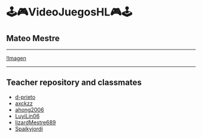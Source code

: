 # 🕹️🎮VideoJuegosHL🎮🕹️

## **Mateo Mestre**

---
[!Imagen](https://www.google.com/url?sa=i&url=https%3A%2F%2Fwww.freepik.es%2Ffotos-premium%2Fretro-8-bit-super-mario-console-game-background-fondo-pantalla-alta-resolucion-fanaticos-juegos-antiguos_39006842.htm&psig=AOvVaw1jxTAAu1UFqyFdsqds3x8N&ust=1709815278860000&source=images&cd=vfe&opi=89978449&ved=2ahUKEwjrqvKz1N-EAxVRqf0HHciFDZAQjRx6BAgAEBQ)

---

## Teacher repository and classmates
- [d-prieto]()
- [axckzz]()
- [ahong2006]()
- [LuyiLin06]()
- [lizardMestre689]()
- [Spaikyjordi](https://github.com/Spaikyjordi/Videojuegos-Jordi)

